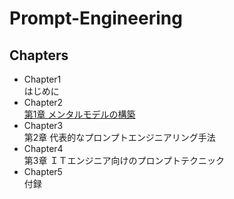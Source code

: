 # Prompt-Engineering

## Chapters
- Chapter1  
  はじめに
- Chapter2  
  [第1章 メンタルモデルの構築](./Chapter2.md)
- Chapter3  
  第2章 代表的なプロンプトエンジニアリング手法
- Chapter4  
  第3章 ＩＴエンジニア向けのプロンプトテクニック
- Chapter5  
  付録
